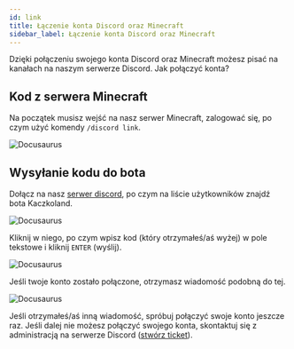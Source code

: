 ```yaml
---
id: link
title: Łączenie konta Discord oraz Minecraft
sidebar_label: Łączenie konta Discord oraz Minecraft
---
```

Dzięki połączeniu swojego konta Discord oraz Minecraft możesz pisać na kanałach na naszym serwerze Discord. Jak połączyć konta?
## Kod z serwera Minecraft
Na początek musisz wejść na nasz serwer Minecraft, zalogować się, po czym użyć komendy `/discord link`.

![Docusaurus](/img/img_4.png)
## Wysyłanie kodu do bota
Dołącz na nasz [serwer discord](https://discord.kaczkoland.pl), po czym na liście użytkowników znajdź bota Kaczkoland.

![Docusaurus](/img/img_5.png)

Kliknij w niego, po czym wpisz kod (który otrzymałeś/aś wyżej) w pole tekstowe i kliknij `ENTER` (wyślij).

![Docusaurus](/img/img_6.png)

Jeśli twoje konto zostało połączone, otrzymasz wiadomość podobną do tej.

![Docusaurus](/img/img_7.png)

Jeśli otrzymałeś/aś inną wiadomość, spróbuj połączyć swoje konto jeszcze raz. Jeśli dalej nie możesz połączyć swojego konta, skontaktuj się z administracją na serwerze Discord ([stwórz ticket](/docs/discord/tickets)).


